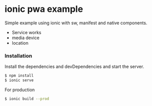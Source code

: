 # ionic pwa example

Simple example using ionic with sw, manifest and native components. 

  - Service works
  - media device
  - location

### Installation


Install the dependencies and devDependencies and start the server.

```sh
$ npm install 
$ ionic serve
```

For production

```sh
$ ionic build --prod
```